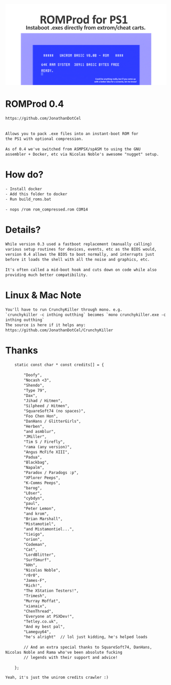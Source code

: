 
![](social_card_PNG.png)


# ROMProd 0.4
	
    https://github.com/JonathanDotCel
    

    Allows you to pack .exe files into an instant-boot ROM for 
    the PS1 with optional compression.

    As of 0.4 we've switched from ASMPSX/spASM to using the GNU 
    assembler + Docker, etc via Nicolas Noble's awesome "nugget" setup.

# How do?
    
    - Install docker
    - Add this folder to docker
    - Run build_roms.bat

    - nops /rom rom_compressed.rom COM14
    
# Details?

    While version 0.3 used a fastboot replacement (manually calling)
    various setup routines for devices, events, etc as the BIOS would,
    version 0.4 allows the BIOS to boot normally, and interrupts just
    before it loads the shell with all the noise and graphics, etc.
    
    It's often called a mid-boot hook and cuts down on code while also
    providing much better compatibility.
    

# Linux & Mac Note

    You'll have to run CrunchyKiller through mono. e.g.
    `crunchykiller -c inthing outthing` becomes `mono crunchykiller.exe -c inthing outthing`
    The source is here if it helps any: https://github.com/JonathanDotCel/CrunchyKiller
    
# Thanks
    
```
	static const char * const credits[] = {

		"Doofy",
		"Nocash <3",
		"Shendo",
		"Type 79",
		"Dax",
		"Jihad / Hitmen",
		"Silpheed / Hitmen",
		"SquareSoft74 (no spaces)",
		"Foo Chen Hon",    
		"DanHans / GlitterGirls",
		"Herben",
		"and asmblur",
		"JMiller",
		"Tim S / Firefly",
		"rama (any version)",
		"Angus McFife XIII",
		"Padua",
		"Blackbag",
		"Napalm",
		"Paradox / Paradogs :p",
		"XPlorer Peeps",
		"K-Comms Peeps",
		"barog",
		"L0ser",
		"cybdyn",
		"paul",
		"Peter Lemon",
		"and krom",
		"Brian Marshall",
		"Mistamotiel",
		"and Mistamontiel...",
		"tieigo",
		"orion",
		"Codeman",
		"Cat",
		"LordBlitter",
		"SurfSmurf",
		"kHn",
		"Nicolas Noble",
		"r0r0",
		"James-F",
		"Rich!",
		"The XStation Testers!",
		"Trimesh",
		"Murray Moffat",
		"xianaix",
		"ChenThread",
		"Everyone at PSXDev!",
		"Tetley.co.uk",
		"And my best pal",
		"Lameguy64",
		"he's alright"  // lol just kidding, he's helped loads

		// And an extra special thanks to SquareSoft74, DanHans, Nicolas Noble and Rama who've been absolute fucking
		// legends with their support and advice!

	};

```

    Yeah, it's just the unirom credits crawler :)
